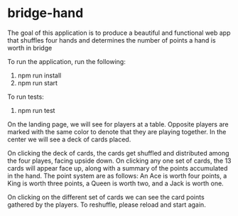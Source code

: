 # bridge-hand
The goal of this application is to produce a beautiful and functional web app that shuffles four hands and determines the number of points a hand is worth in bridge

To run the application, run the following:
1) npm run install
2) npm run start

To run tests:
1) npm run test

On the landing page, we will see for players at a table. Opposite players are marked with the same color to denote that they are playing together. In the center we will see a deck of cards placed.

On clicking the deck of cards, the cards get shuffled and distributed among the four playes, facing upside down. On clicking any one set of cards, the 13 cards will appear face up, along with a summary of the points accumulated in the hand. The point system are as follows:
An Ace is worth four points, a King is worth three points, a Queen is worth two, and a Jack is worth one.

On clicking on the different set of cards we can see the card points gathered by the players. To reshuffle, please reload and start again.
